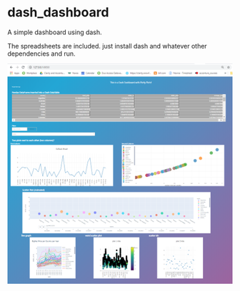 # dash_dashboard

A simple dashboard using dash. 

The spreadsheets are included. just install dash and whatever other dependencies and run. 

![](dash1.png)
